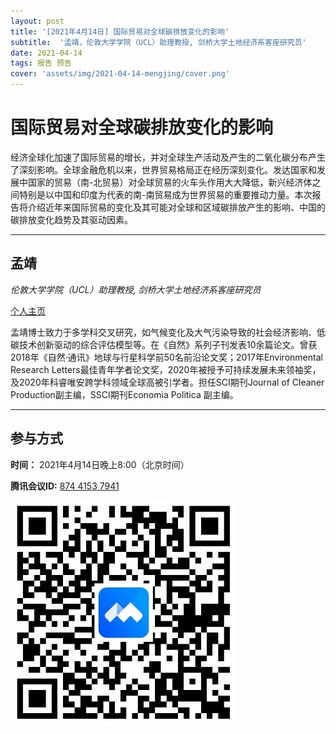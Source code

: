 ```yaml
---
layout: post
title: '[2021年4月14日] 国际贸易对全球碳排放变化的影响'
subtitle:  '孟靖，伦敦大学学院（UCL）助理教授, 剑桥大学土地经济系客座研究员'
date: 2021-04-14
tags: 报告 预告
cover: 'assets/img/2021-04-14-mengjing/cover.png'
---
```


# 国际贸易对全球碳排放变化的影响

经济全球化加速了国际贸易的增长，并对全球生产活动及产生的二氧化碳分布产生了深刻影响。全球金融危机以来，世界贸易格局正在经历深刻变化。发达国家和发展中国家的贸易（南-北贸易）对全球贸易的火车头作用大大降低，新兴经济体之间特别是以中国和印度为代表的南-南贸易成为世界贸易的重要推动力量。本次报告将介绍近年来国际贸易的变化及其可能对全球和区域碳排放产生的影响、中国的碳排放变化趋势及其驱动因素。


----------

## 孟靖

*伦敦大学学院（UCL）助理教授, 剑桥大学土地经济系客座研究员*

[个人主页](https://www.ucl.ac.uk/bartlett/construction/people/dr-jing-meng)

孟靖博士致力于多学科交叉研究，如气候变化及大气污染导致的社会经济影响、低碳技术创新驱动的综合评估模型等。在《自然》系列子刊发表10余篇论文。曾获2018年《自然·通讯》地球与行星科学前50名前沿论文奖；2017年Environmental Research Letters最佳青年学者论文奖，2020年被授予可持续发展未来领袖奖，及2020年科睿唯安跨学科领域全球高被引学者。担任SCI期刊Journal of Cleaner Production副主编，SSCI期刊Economia Politica 副主编。

-----------

##  参与方式

**时间：** 2021年4月14日晚上8:00（北京时间）

**腾讯会议ID:** [874 4153 7941](https://meeting.tencent.com/s/UIeb8Y3Vky8l)

![meeting link](/assets/img/2021-04-14-mengjing/link.jpeg)
